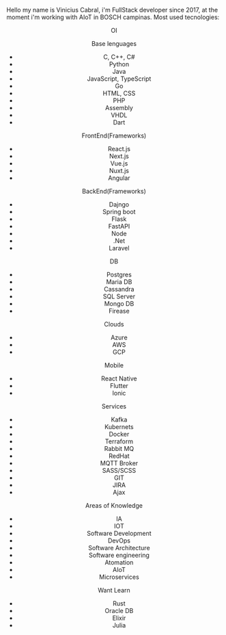 Hello my name is Vinicius Cabral, i'm FullStack developer since 2017, at the moment i'm working with AIoT in BOSCH campinas.
Most used tecnologies:

<center>OI<center>

Base lenguages
- C, C++, C#
- Python
- Java
- JavaScript, TypeScript
- Go
- HTML, CSS
- PHP
- Assembly
- VHDL
- Dart

FrontEnd(Frameworks)
- React.js
- Next.js
- Vue.js
- Nuxt.js
- Angular

BackEnd(Frameworks)
- Dajngo
- Spring boot
- Flask
- FastAPI
- Node
- .Net
- Laravel

DB
- Postgres
- Maria DB
- Cassandra
- SQL Server
- Mongo DB
- Firease

Clouds
- Azure
- AWS
- GCP

Mobile
- React Native
- Flutter
- Ionic

Services
- Kafka
- Kubernets
- Docker
- Terraform
- Rabbit MQ
- RedHat
- MQTT Broker
- SASS/SCSS
- GIT
- JIRA
- Ajax

Areas of Knowledge 
- IA
- IOT
- Software Development
- DevOps
- Software Architecture
- Software engineering
- Atomation
- AIoT
- Microservices

Want Learn
- Rust
- Oracle DB
- Elixir
- Julia












